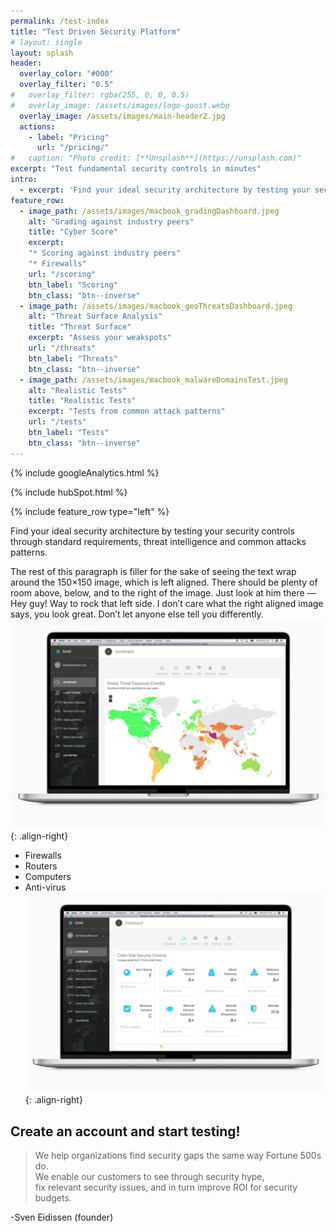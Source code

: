 ```yaml
---
permalink: /test-index
title: "Test Driven Security Platform"
# layout: single
layout: splash
header:
  overlay_color: "#000"
  overlay_filter: "0.5"
#   overlay_filter: rgba(255, 0, 0, 0.5)
#   overlay_image: /assets/images/logo-goost.webp
  overlay_image: /assets/images/main-header2.jpg
  actions:
    - label: "Pricing"
      url: "/pricing/"
#   caption: "Photo credit: [**Unsplash**](https://unsplash.com)"
excerpt: "Test fundamental security controls in minutes"
intro: 
  - excerpt: 'Find your ideal security architecture by testing your security controls through standard requirements, threat intelligence and common attacks patterns.'
feature_row:
  - image_path: /assets/images/macbook_gradingDashboard.jpeg
    alt: "Grading against industry peers"
    title: "Cyber Score"
    excerpt: 
    "* Scoring against industry peers"
    "* Firewalls"
    url: "/scoring"
    btn_label: "Scoring"
    btn_class: "btn--inverse"
  - image_path: /assets/images/macbook_geoThreatsDashboard.jpeg
    alt: "Threat Surface Analysis"
    title: "Threat Surface"
    excerpt: "Assess your weakspots"
    url: "/threats"
    btn_label: "Threats"
    btn_class: "btn--inverse"
  - image_path: /assets/images/macbook_malwareDomainsTest.jpeg
    alt: "Realistic Tests"
    title: "Realistic Tests"
    excerpt: "Tests from common attack patterns"
    url: "/tests"
    btn_label: "Tests"
    btn_class: "btn--inverse"
---
```

<!-- Google analytics -->
{% include googleAnalytics.html %}
<!-- Hub Spot analytics -->
{% include hubSpot.html %}

{% include feature_row type="left" %}

Find your ideal security architecture by testing your security controls through standard requirements, threat intelligence and common attacks patterns.

The rest of this paragraph is filler for the sake of seeing the text wrap around the 150×150 image, which is left aligned. There should be plenty of room above, below, and to the right of the image. Just look at him there — Hey guy! Way to rock that left side. I don’t care what the right aligned image says, you look great. Don’t let anyone else tell you differently.
![image-center](/assets/images/macbook_geoThreatsDashboard.jpeg){: .align-right}


* Firewalls
* Routers
* Computers
* Anti-virus
![image-center](/assets/images/macbook_gradingDashboard.jpeg){: .align-right}


## Create an account and start testing!

<script charset="utf-8" type="text/javascript" src="//js.hsforms.net/forms/shell.js"></script>
<script>
  hbspt.forms.create({
	portalId: "8898112",
	formId: "2b1cfdb3-6618-4dd8-86e4-4786274c0d38"
});
</script>


>We help organizations find security gaps the same way Fortune 500s do.  
>We enable our customers to see through security hype,  
>fix relevant security issues, 
>and in turn improve ROI for security budgets. 

-Sven Eidissen (founder)